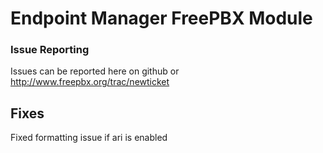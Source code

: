 # Endpoint Manager FreePBX Module #

### Issue Reporting ###
Issues can be reported here on github or http://www.freepbx.org/trac/newticket

## Fixes ##
Fixed formatting issue if ari is enabled
